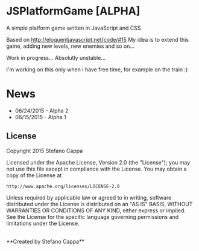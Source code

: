# JSPlatformGame [ALPHA]

A simple platform game written in JavaScript and CSS

Based on http://eloquentjavascript.net/code/#15
My idea is to extend this game, adding new levels, new enemies and so on...

Work in progress... Absolutly unstable...

I'm working on this only when i have free time, for example on the train :) 


# News
- 06/24/2015 - Alpha 2
- 06/15/2015 - Alpha 1


## License

Copyright 2015 Stefano Cappa

Licensed under the Apache License, Version 2.0 (the "License");
you may not use this file except in compliance with the License.
You may obtain a copy of the License at

    http://www.apache.org/licenses/LICENSE-2.0

Unless required by applicable law or agreed to in writing, software
distributed under the License is distributed on an "AS IS" BASIS,
WITHOUT WARRANTIES OR CONDITIONS OF ANY KIND, either express or implied.
See the License for the specific language governing permissions and
limitations under the License.

<br/>
**Created by Stefano Cappa**
